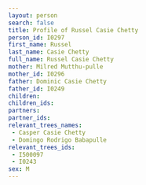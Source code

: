 ```yaml
---
layout: person
search: false
title: Profile of Russel Casie Chetty
person_id: I0297
first_name: Russel
last_name: Casie Chetty
full_name: Russel Casie Chetty
mother: Milred Mutthu-pulle
mother_id: I0296
father: Dominic Casie Chetty
father_id: I0249
children:
children_ids:
partners:
partner_ids:
relevant_trees_names:
 - Casper Casie Chetty
 - Domingo Rodrigo Babapulle
relevant_trees_ids:
 - I500097
 - I0243
sex: M
---
```


